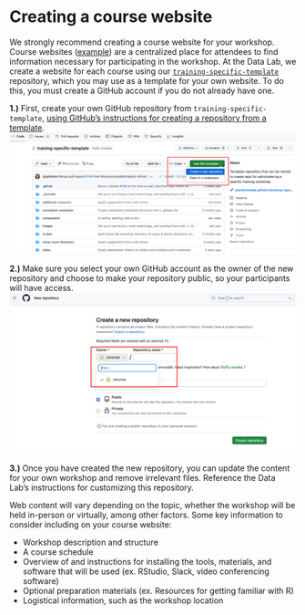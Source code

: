 # Creating a course website

We strongly recommend creating a course website for your workshop. 
Course websites ([example](https://alexslemonade.github.io/2023-june-training/)) are a centralized place for attendees to find information necessary for participating in the workshop. 
At the Data Lab, we create a website for each course using our [`training-specific-template`](https://github.com/AlexsLemonade/training-specific-template) repository, which you may use as a template for your own website.
To do this, you must create a GitHub account if you do not already have one. 

**1.)** First, create your own GitHub repository from `training-specific-template`, [using GitHub’s instructions for creating a repository from a template](https://docs.github.com/en/repositories/creating-and-managing-repositories/creating-a-repository-from-a-template#creating-a-repository-from-a-template). 
<img src="screenshots/training-specific-new-template.png" width=800>

**2.)** Make sure you select your own GitHub account as the owner of the new repository and choose to make your repository public, so your participants will have access. 
<img src="screenshots/training-specific-new-repo-owner-1.png" width=800>

**3.)** Once you have created the new repository, you can update the content for your own workshop and remove irrelevant files. Reference the Data Lab’s instructions for customizing this repository.

Web content will vary depending on the topic, whether the workshop will be held in-person or virtually, among other factors. 
Some key information to consider including on your course website:

* Workshop description and structure
* A course schedule
* Overview of and instructions for installing the tools, materials, and software that will be used (ex. RStudio, Slack, video conferencing software) 
* Optional preparation materials (ex. Resources for getting familiar with R)
* Logistical information, such as the workshop location 
